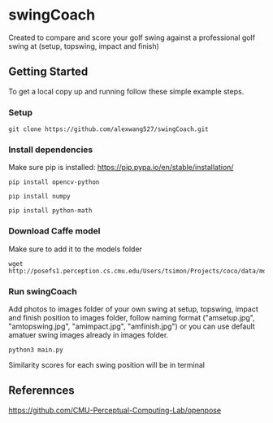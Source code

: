 # swingCoach
Created to compare and score your golf swing against a professional golf swing at (setup, topswing, impact and finish)

## Getting Started
To get a local copy up and running follow these simple example steps.
### Setup
```
git clone https://github.com/alexwang527/swingCoach.git
```
### Install dependencies
Make sure pip is installed: https://pip.pypa.io/en/stable/installation/
```
pip install opencv-python
```
```
pip install numpy
```
```
pip install python-math
```
### Download Caffe model
Make sure to add it to the models folder
```
wget http://posefs1.perception.cs.cmu.edu/Users/tsimon/Projects/coco/data/models/mpi/pose_iter_160000.caffemodel
```
###  Run swingCoach
Add photos to images folder of your own swing at setup, topswing, impact and finish position to images folder, follow naming format ("amsetup.jpg", "amtopswing.jpg", "amimpact.jpg", "amfinish.jpg") or you can use default amatuer swing images already in images folder.
```
python3 main.py
```
Similarity scores for each swing position will be in terminal

## Referennces
https://github.com/CMU-Perceptual-Computing-Lab/openpose
